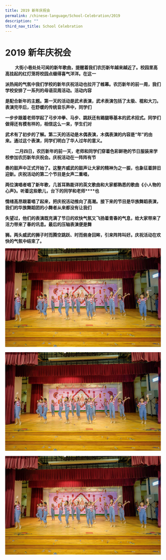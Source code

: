 ```yaml
---
title: 2019 新年庆祝会
permalink: /chinese-language/School-Celebration/2019
description: ""
third_nav_title: School Celebration
---
```

2019 新年庆祝会
==========

        **大街小巷处处可闻的新年歌曲，提醒着我们农历新年越来越近了。校园里高高挂起的红灯笼将校园点缀得喜气洋洋。在这一**

**派热闹的气氛中我们学校的新年庆祝活动也拉开了帷幕。农历新年的前一周，我们学校安排了一系列的母语双周活动。活动内容**

**是配合新年的主题。第一天的活动是武术表演，武术表演包括了太极、棍和大刀。表演完毕后，在舒缓的传统音乐声中，同学们**

**一步步跟着老师学起了弓步冲拳、马步、跳跃还有踢腿等基本的武术招式。同学们做得还有模有样的，相信这么一来，学生们对**

**武术有了初步的了解。第二天的活动是木偶表演，木偶表演的内容是“年”的由来。通过这个表演，同学们明白了华人过年的意义。**

        **二月四日，农历新年的前一天，老师和同学们穿着色彩鲜艳的节日服装来学校参加农历新年庆祝会。庆祝活动在一阵阵有节**

**奏的鼓声中正式开始了。这整齐威武的鼓声让大家的精神为之一振，也象征着辞旧迎新。庆祝活动的第二个节目是女声二重唱，**

**两位演唱者唱了新年歌，几首耳熟能详的英文歌曲和大家都熟悉的歌曲《小人物的心声》。听着这些歌儿，台下的同学和老师****也**

**情绪高昂跟着唱了起来，把庆祝活动推向了高潮。接下来的节目是华族舞蹈表演，我们的华族舞蹈团的小舞者从来都没有让我们**

**失望过，他们的表演既充满了节日的欢快气氛又飞扬着青春的气息，给大家带来了活力带来了春的讯息。最后的压轴表演便是舞**

**狮。两头威武的狮子时而腾空跳跃、时而俯身回眸，引来阵阵叫好。庆祝活动在欢快的气氛中结束了。**

![](/images/JWPS%20LEARNING%20EXPERIENCE/Mother%20Tongue/Chinese%20Language/School%20celebration/2019/ChineseDanceCNY19.jpg)

![](/images/JWPS%20LEARNING%20EXPERIENCE/Mother%20Tongue/Chinese%20Language/School%20celebration/2019/ChineseDanceCNY19.jpg)

![](/images/JWPS%20LEARNING%20EXPERIENCE/Mother%20Tongue/Chinese%20Language/School%20celebration/2019/ChineseDanceCNY19.jpg)